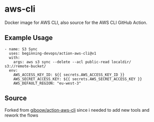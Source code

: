 # aws-cli

Docker image for AWS CLI, also source for the AWS CLI GitHub Action.

## Example Usage

```
- name: S3 Sync
  uses: beginning-devops/action-aws-cli@v1
  with:
    args: aws s3 sync --delete --acl public-read localdir/ s3://remote-bucket/
  env:
    AWS_ACCESS_KEY_ID: ${{ secrets.AWS_ACCESS_KEY_ID }}
    AWS_SECRET_ACCESS_KEY: ${{ secrets.AWS_SECRET_ACCESS_KEY }}
    AWS_DEFAULT_REGION: "eu-west-3"
```

## Source
Forked from [giboow/action-aws-cli](https://github.com/giboow/action-aws-cli) since i needed to add new tools and rework the flows